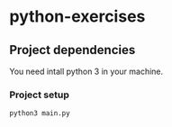 # python-exercises

## Project dependencies

You need intall python 3 in your machine.

### Project setup

```bash
python3 main.py
```
